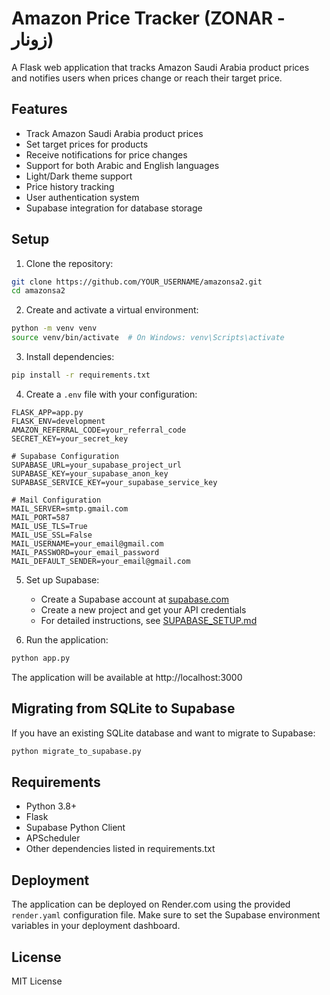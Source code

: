 # Amazon Price Tracker (ZONAR - زونار)

A Flask web application that tracks Amazon Saudi Arabia product prices and notifies users when prices change or reach their target price.

## Features

- Track Amazon Saudi Arabia product prices
- Set target prices for products
- Receive notifications for price changes
- Support for both Arabic and English languages
- Light/Dark theme support
- Price history tracking
- User authentication system
- Supabase integration for database storage

## Setup

1. Clone the repository:
```bash
git clone https://github.com/YOUR_USERNAME/amazonsa2.git
cd amazonsa2
```

2. Create and activate a virtual environment:
```bash
python -m venv venv
source venv/bin/activate  # On Windows: venv\Scripts\activate
```

3. Install dependencies:
```bash
pip install -r requirements.txt
```

4. Create a `.env` file with your configuration:
```
FLASK_APP=app.py
FLASK_ENV=development
AMAZON_REFERRAL_CODE=your_referral_code
SECRET_KEY=your_secret_key

# Supabase Configuration
SUPABASE_URL=your_supabase_project_url
SUPABASE_KEY=your_supabase_anon_key
SUPABASE_SERVICE_KEY=your_supabase_service_key

# Mail Configuration
MAIL_SERVER=smtp.gmail.com
MAIL_PORT=587
MAIL_USE_TLS=True
MAIL_USE_SSL=False
MAIL_USERNAME=your_email@gmail.com
MAIL_PASSWORD=your_email_password
MAIL_DEFAULT_SENDER=your_email@gmail.com
```

5. Set up Supabase:
   - Create a Supabase account at [supabase.com](https://supabase.com)
   - Create a new project and get your API credentials
   - For detailed instructions, see [SUPABASE_SETUP.md](SUPABASE_SETUP.md)

6. Run the application:
```bash
python app.py
```

The application will be available at http://localhost:3000

## Migrating from SQLite to Supabase

If you have an existing SQLite database and want to migrate to Supabase:

```bash
python migrate_to_supabase.py
```

## Requirements

- Python 3.8+
- Flask
- Supabase Python Client
- APScheduler
- Other dependencies listed in requirements.txt

## Deployment

The application can be deployed on Render.com using the provided `render.yaml` configuration file. Make sure to set the Supabase environment variables in your deployment dashboard.

## License

MIT License
